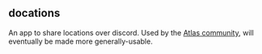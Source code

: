 ## docations

An app to share locations over discord. Used by the [Atlas community](https://www.atlasfellowship.org/), will eventually be made more generally-usable.
